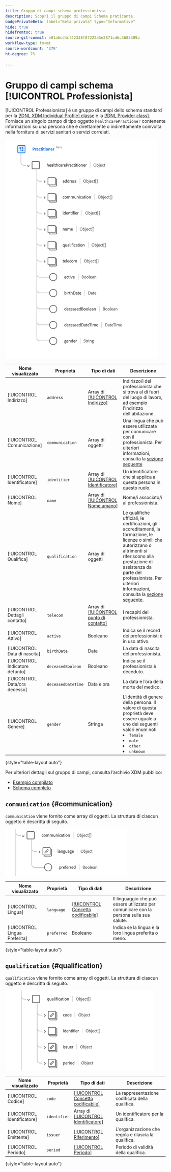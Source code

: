 ```yaml
---
title: Gruppo di campi schema professionista
description: Scopri il gruppo di campi Schema praticante.
badgePrivateBeta: label="Beta privata" type="Informative"
hide: true
hidefromtoc: true
source-git-commit: e01a6cd4cf42338f87222a5e2871cd6c3683309a
workflow-type: tm+mt
source-wordcount: '379'
ht-degree: 7%

---
```


# Gruppo di campi schema [!UICONTROL Professionista]

[!UICONTROL Professionista] è un gruppo di campi dello schema standard per la [[!DNL XDM Individual Profile] classe](../../classes/individual-profile.md) e la [[!DNL Provider class]](../../classes/provider.md). Fornisce un singolo campo di tipo oggetto `healthcarePractioner` contenente informazioni su una persona che è direttamente o indirettamente coinvolta nella fornitura di servizi sanitari o servizi correlati.

![Struttura del gruppo di campi](../../images/field-groups/healthcare-practitioner/practitioner.png)

| Nome visualizzato | Proprietà | Tipo di dati | Descrizione |
| --- | --- | --- | --- |
| [!UICONTROL Indirizzo] | `address` | Array di [[!UICONTROL Indirizzo]](../../data-types/healthcare/address.md) | Indirizzo/i del professionista che si trova al di fuori del luogo di lavoro, ad esempio l&#39;indirizzo dell&#39;abitazione. |
| [!UICONTROL Comunicazione] | `communication` | Array di oggetti | Una lingua che può essere utilizzata per comunicare con il professionista. Per ulteriori informazioni, consulta la [sezione seguente](#communication) |
| [!UICONTROL Identificatore] | `identifier` | Array di [[!UICONTROL Identificatore]](../../data-types/healthcare/identifier.md) | Un identificatore che si applica a questa persona in questo ruolo. |
| [!UICONTROL Nome] | `name` | Array di [[!UICONTROL Nome umano]](../../data-types/healthcare/human-name.md) | Nome/i associato/i al professionista. |
| [!UICONTROL Qualifica] | `qualification` | Array di oggetti | Le qualifiche ufficiali, le certificazioni, gli accreditamenti, la formazione, le licenze o simili che autorizzano o altrimenti si riferiscono alla prestazione di assistenza da parte del professionista. Per ulteriori informazioni, consulta la [sezione seguente](#qualification). |
| [!UICONTROL Dettagli contatto] | `telecom` | Array di [[!UICONTROL punto di contatto]](../../data-types/healthcare/contact-point.md) | I recapiti del professionista. |
| [!UICONTROL Attivo] | `active` | Booleano | Indica se il record dei professionisti è in uso attivo. |
| [!UICONTROL Data di nascita] | `birthDate` | Data | La data di nascita del professionista. |
| [!UICONTROL Indicatore defunto] | `deceasedBoolean` | Booleano | Indica se il professionista è deceduto. |
| [!UICONTROL Data/ora decesso] | `deceasedDateTime` | Data e ora | La data e l’ora della morte del medico. |
| [!UICONTROL Genere] | `gender` | Stringa | L’identità di genere della persona. Il valore di questa proprietà deve essere uguale a uno dei seguenti valori enum noti. <li> `female` </li> <li> `male` </li> <li> `other` </li> <li> `unknown`</li> |

{style="table-layout:auto"}

Per ulteriori dettagli sul gruppo di campi, consulta l’archivio XDM pubblico:

* [Esempio compilato](https://github.com/adobe/xdm/blob/master/extensions/industry/healthcare/fhir/fieldgroups/practitioner.example.1.json)
* [Schema completo](https://github.com/adobe/xdm/blob/master/extensions/industry/healthcare/fhir/fieldgroups/practitioner.schema.json)

## `communication` {#communication}

`communication` viene fornito come array di oggetti. La struttura di ciascun oggetto è descritta di seguito.

![struttura di comunicazione](../../images/field-groups/healthcare-practitioner/communication.png)

| Nome visualizzato | Proprietà | Tipo di dati | Descrizione |
| --- | --- | --- | --- |
| [!UICONTROL Lingua] | `language` | [[!UICONTROL Concetto codificabile]](../../data-types/healthcare/codeable-concept.md) | Il linguaggio che può essere utilizzato per comunicare con la persona sulla sua salute. |
| [!UICONTROL Lingua Preferita] | `preferred` | Booleano | Indica se la lingua è la loro lingua preferita o meno. |

{style="table-layout:auto"}

## `qualification` {#qualification}

`qualification` viene fornito come array di oggetti. La struttura di ciascun oggetto è descritta di seguito.

![struttura delle qualifiche](../../images/field-groups/healthcare-practitioner/qualification.png)

| Nome visualizzato | Proprietà | Tipo di dati | Descrizione |
| --- | --- | --- | --- |
| [!UICONTROL Codice] | `code` | [[!UICONTROL Concetto codificabile]](../../data-types/healthcare/codeable-concept.md) | La rappresentazione codificata della qualifica. |
| [!UICONTROL Identificatore] | `identifier` | Array di [[!UICONTROL Identificatore]](../../data-types/healthcare/identifier.md) | Un identificatore per la qualifica. |
| [!UICONTROL Emittente] | `issuer` | [[!UICONTROL Riferimento]](../../data-types/healthcare/reference.md) | L’organizzazione che regola e rilascia la qualifica. |
| [!UICONTROL Periodo] | `period` | [[!UICONTROL Periodo]](../../data-types/healthcare/period.md) | Periodo di validità della qualifica. |

{style="table-layout:auto"}
